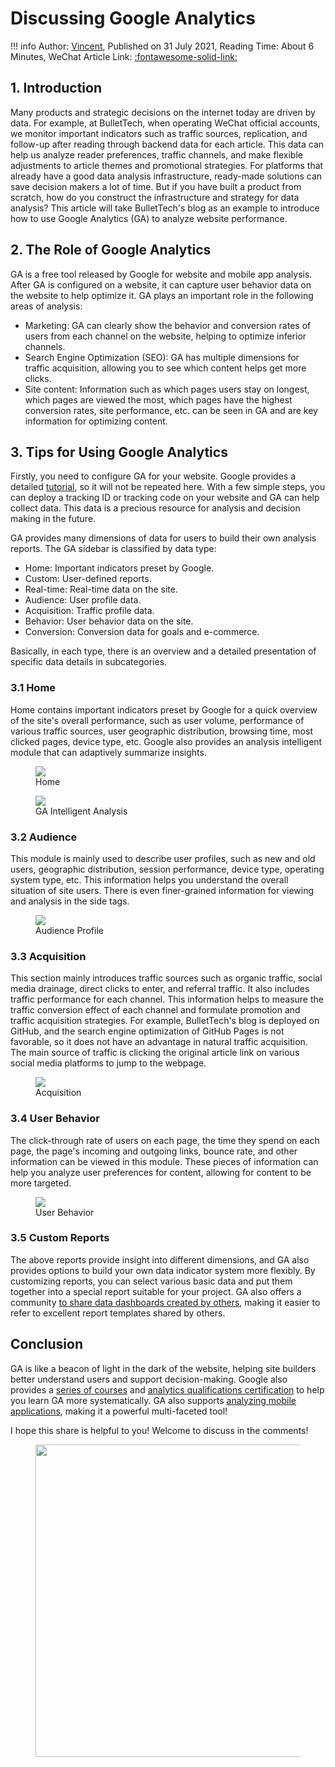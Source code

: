 # Discussing Google Analytics

!!! info
    Author: [Vincent](https://github.com/Realvincentyuan), Published on 31 July 2021, Reading Time: About 6 Minutes, WeChat Article Link: [:fontawesome-solid-link:](https://mp.weixin.qq.com/s?__biz=MzI4Mjk3NzgxOQ==&mid=2247484386&idx=1&sn=e087694d0851d2fe715d246ba9a7737c&chksm=eb90f096dce77980ab9c5dc8674c28871fcb7f7a1b381391b1c26b986ce126b36f2267bce298&token=1565156350&lang=zh_CN#rd)

## 1. Introduction

Many products and strategic decisions on the internet today are driven by data. For example, at BulletTech, when operating WeChat official accounts, we monitor important indicators such as traffic sources, replication, and follow-up after reading through backend data for each article. This data can help us analyze reader preferences, traffic channels, and make flexible adjustments to article themes and promotional strategies. For platforms that already have a good data analysis infrastructure, ready-made solutions can save decision makers a lot of time. But if you have built a product from scratch, how do you construct the infrastructure and strategy for data analysis? This article will take BulletTech's blog as an example to introduce how to use Google Analytics (GA) to analyze website performance.

## 2. The Role of Google Analytics

GA is a free tool released by Google for website and mobile app analysis. After GA is configured on a website, it can capture user behavior data on the website to help optimize it. GA plays an important role in the following areas of analysis:

- Marketing: GA can clearly show the behavior and conversion rates of users from each channel on the website, helping to optimize inferior channels.
- Search Engine Optimization (SEO): GA has multiple dimensions for traffic acquisition, allowing you to see which content helps get more clicks.
- Site content: Information such as which pages users stay on longest, which pages are viewed the most, which pages have the highest conversion rates, site performance, etc. can be seen in GA and are key information for optimizing content.

## 3. Tips for Using Google Analytics

Firstly, you need to configure GA for your website. Google provides a detailed [tutorial](https://support.google.com/analytics/answer/1008015?hl=en), so it will not be repeated here. With a few simple steps, you can deploy a tracking ID or tracking code on your website and GA can help collect data. This data is a precious resource for analysis and decision making in the future.

GA provides many dimensions of data for users to build their own analysis reports. The GA sidebar is classified by data type:

- Home: Important indicators preset by Google.
- Custom: User-defined reports.
- Real-time: Real-time data on the site.
- Audience: User profile data.
- Acquisition: Traffic profile data.
- Behavior: User behavior data on the site.
- Conversion: Conversion data for goals and e-commerce.

Basically, in each type, there is an overview and a detailed presentation of specific data details in subcategories.

### 3.1 Home

Home contains important indicators preset by Google for a quick overview of the site's overall performance, such as user volume, performance of various traffic sources, user geographic distribution, browsing time, most clicked pages, device type, etc. Google also provides an analysis intelligent module that can adaptively summarize insights.

<figure>
  <img src="https://cdn.jsdelivr.net/gh/BulletTech2021/Pics/2021-7-31/1627739241720-Home.png"  />
  <figcaption>Home</figcaption>
</figure>

<figure>
  <img src="https://cdn.jsdelivr.net/gh/BulletTech2021/Pics/2021-8-1/1627790805820-%E6%B4%9E%E8%A7%81.png"  />
  <figcaption>GA Intelligent Analysis</figcaption>
</figure>

### 3.2 Audience

This module is mainly used to describe user profiles, such as new and old users, geographic distribution, session performance, device type, operating system type, etc. This information helps you understand the overall situation of site users. There is even finer-grained information for viewing and analysis in the side tags.

<figure>
  <img src="https://cdn.jsdelivr.net/gh/BulletTech2021/Pics/2021-7-31/1627742550450-%E4%BA%BA%E7%BE%A4.png" />
  <figcaption>Audience Profile</figcaption>
</figure>

### 3.3 Acquisition

This section mainly introduces traffic sources such as organic traffic, social media drainage, direct clicks to enter, and referral traffic. It also includes traffic performance for each channel. This information helps to measure the traffic conversion effect of each channel and formulate promotion and traffic acquisition strategies. For example, BulletTech's blog is deployed on GitHub, and the search engine optimization of GitHub Pages is not favorable, so it does not have an advantage in natural traffic acquisition. The main source of traffic is clicking the original article link on various social media platforms to jump to the webpage.

<figure>
  <img src="https://cdn.jsdelivr.net/gh/BulletTech2021/Pics/2021-8-1/1627781320848-%E8%8E%B7%E5%AE%A2.png" />
  <figcaption>Acquisition</figcaption>
</figure>

### 3.4 User Behavior

The click-through rate of users on each page, the time they spend on each page, the page's incoming and outgoing links, bounce rate, and other information can be viewed in this module. These pieces of information can help you analyze user preferences for content, allowing for content to be more targeted.

<figure>
  <img src="https://cdn.jsdelivr.net/gh/BulletTech2021/Pics/2021-8-1/1627782229120-%E8%A1%8C%E4%B8%BA.png" />
  <figcaption>User Behavior</figcaption>
</figure>

### 3.5 Custom Reports

The above reports provide insight into different dimensions, and GA also provides options to build your own data indicator system more flexibly. By customizing reports, you can select various basic data and put them together into a special report suitable for your project. GA also offers a community [to share data dashboards created by others](https://analytics.google.com/analytics/gallery/), making it easier to refer to excellent report templates shared by others.

## Conclusion

GA is like a beacon of light in the dark of the website, helping site builders better understand users and support decision-making. Google also provides a [series of courses](https://analytics.google.com/analytics/academy/course/6) and [analytics qualifications certification](https://skillshop.exceedlms.com/student/path/2938-google-analytics-individual-qualification) to help you learn GA more systematically. GA also supports [analyzing mobile applications](https://developers.google.com/analytics/solutions/mobile), making it a powerful multi-faceted tool!

I hope this share is helpful to you! Welcome to discuss in the comments!

<figure>
  <img src="https://cdn.jsdelivr.net/gh/BulletTech2021/Pics/2021-6-14/1623639526512-1080P%20(Full%20HD)%20-%20Tail%20Pic.png" width="500" />
</figure>